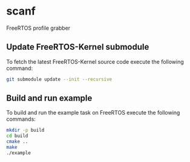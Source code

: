# scanf

FreeRTOS profile grabber

## Update FreeRTOS-Kernel submodule

To fetch the latest FreeRTOS-Kernel source code execute the following command:
```bash
git submodule update --init --recursive
```

## Build and run example

To build and run the example task on FreeRTOS execute the following commands:

```bash
mkdir -p build
cd build
cmake ..
make
./example
```
